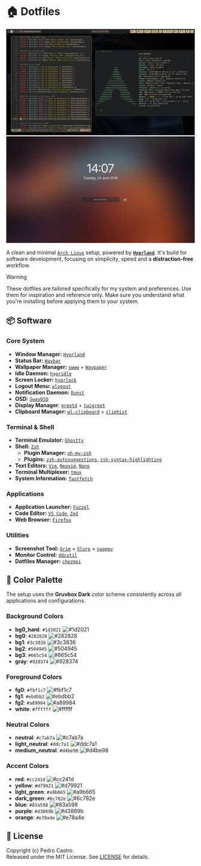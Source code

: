 # 🏠 Dotfiles

![Setup screenshot](screenshots/screenshot1.png)
![Lock screen screenshot](screenshots/screenshot2.png)

A clean and minimal [`Arch Linux`](https://archlinux.org/) setup, powered by [**`Hyprland`**](https://hypr.land/). It's build for software development, focusing on simplicity, speed and a **distraction-free** workflow.

> [!WARNING]
> These dotfiles are tailored specifically for my system and preferences. Use them for inspiration and reference only. Make sure you understand what you're installing before applying them to your system.

## 📦 Software

### Core System

- **Window Manager:** [`Hyprland`](https://hypr.land/)
- **Status Bar:** [`Waybar`](https://github.com/Alexays/Waybar/)
- **Wallpaper Manager:** [`swww`](https://github.com/LGFae/swww/) + [`Waypaper`](https://anufrievroman.gitbook.io/waypaper/)
- **Idle Daemon:** [`hypridle`](https://wiki.hypr.land/Hypr-Ecosystem/hypridle/)
- **Screen Locker:** [`hyprlock`](https://wiki.hypr.land/Hypr-Ecosystem/hyprlock/)
- **Logout Menu:** [`wlogout`](https://github.com/ArtsyMacaw/wlogout/)
- **Notification Daemon:** [`Dunst`](https://dunst-project.org/)
- **OSD:** [`SwayOSD`](https://github.com/ErikReider/SwayOSD/)
- **Display Manager**: [`greetd`](https://sr.ht/~kennylevinsen/greetd/) + [`tuigreet`](https://github.com/apognu/tuigreet/)
- **Clipboard Manager:** [`wl-clipboard`](https://github.com/bugaevc/wl-clipboard/) + [`cliphist`](https://github.com/sentriz/cliphist/)

### Terminal & Shell

- **Terminal Emulator:** [`Ghostty`](https://ghostty.org/)
- **Shell:** [`Zsh`](https://www.zsh.org/)
  - **Plugin Manager:** [`oh-my-zsh`](https://ohmyz.sh/)
  - **Plugins:** [`zsh-autosuggestions`](https://github.com/zsh-users/zsh-autosuggestions/), [`zsh-syntax-highlighting`](https://github.com/zsh-users/zsh-syntax-highlighting/)
- **Text Editors:** [`Vim`](https://www.vim.org/), [`Neovim`](https://neovim.io/), [`Nano`](https://www.nano-editor.org/)
- **Terminal Multiplexer:** [`tmux`](https://github.com/tmux/tmux/)
- **System Information:** [`fastfetch`](https://github.com/fastfetch-cli/fastfetch/)

### Applications

- **Application Launcher:** [`Fuzzel`](https://codeberg.org/dnkl/fuzzel/)
- **Code Editor:** [`VS Code`](https://code.visualstudio.com/), [`Zed`](https://zed.dev/)
- **Web Browser:** [`Firefox`](https://www.mozilla.org/firefox/)

### Utilities

- **Screenshot Tool:** [`Grim`](https://gitlab.freedesktop.org/emersion/grim/) + [`Slurp`](https://github.com/emersion/slurp/) + [`swappy`](https://github.com/jtheoof/swappy/)
- **Monitor Control:** [`ddcutil`](https://www.ddcutil.com/)
- **Dotfiles Manager:** [`chezmoi`](https://www.chezmoi.io/)

## 🎨 Color Palette

The setup uses the **Gruvbox Dark** color scheme consistently across all applications and configurations.

### Background Colors

- **bg0_hard**: `#1d2021` ![#1d2021](https://placehold.co/15/1d2021/1d2021.png)
- **bg0**: `#282828` ![#282828](https://placehold.co/15/282828/282828.png)
- **bg1**: `#3c3836` ![#3c3836](https://placehold.co/15/3c3836/3c3836.png)
- **bg2**: `#504945` ![#504945](https://placehold.co/15/504945/504945.png)
- **bg3**: `#665c54` ![#665c54](https://placehold.co/15/665c54/665c54.png)
- **gray**: `#928374` ![#928374](https://placehold.co/15/928374/928374.png)

### Foreground Colors

- **fg0**: `#fbf1c7` ![#fbf1c7](https://placehold.co/15/fbf1c7/fbf1c7.png)
- **fg1**: `#ebdbb2` ![#ebdbb2](https://placehold.co/15/ebdbb2/ebdbb2.png)
- **fg2**: `#a89984` ![#a89984](https://placehold.co/15/a89984/a89984.png)
- **white**: `#ffffff` ![#ffffff](https://placehold.co/15/ffffff/ffffff.png)

### Neutral Colors

- **neutral**: `#c7ab7a` ![#c7ab7a](https://placehold.co/15/c7ab7a/c7ab7a.png)
- **light_neutral**: `#ddc7a1` ![#ddc7a1](https://placehold.co/15/ddc7a1/ddc7a1.png)
- **medium_neutral**: `#d4be98` ![#d4be98](https://placehold.co/15/d4be98/d4be98.png)

### Accent Colors

- **red**: `#cc241d` ![#cc241d](https://placehold.co/15/cc241d/cc241d.png)
- **yellow**: `#d79921` ![#d79921](https://placehold.co/15/d79921/d79921.png)
- **light_green**: `#a9b665` ![#a9b665](https://placehold.co/15/a9b665/a9b665.png)
- **dark_green**: `#6c782e` ![#6c782e](https://placehold.co/15/6c782e/6c782e.png)
- **blue**: `#83a598` ![#83a598](https://placehold.co/15/83a598/83a598.png)
- **purple**: `#d3869b` ![#d3869b](https://placehold.co/15/d3869b/d3869b.png)
- **orange**: `#e78a4e` ![#e78a4e](https://placehold.co/15/e78a4e/e78a4e.png)

## 📄 License

Copyright (c) Pedro Castro.\
Released under the MIT License. See [LICENSE](LICENSE) for details.
